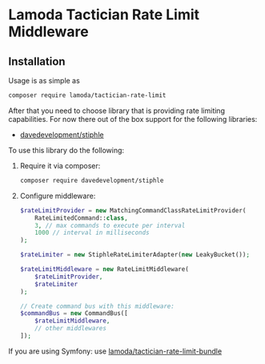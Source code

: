 # Lamoda Tactician Rate Limit Middleware

## Installation

Usage is as simple as 

```bash
composer require lamoda/tactician-rate-limit
```

After that you need to choose library that is providing rate limiting capabilities.
For now there out of the box support for the following libraries:
* [davedevelopment/stiphle](https://github.com/davedevelopment/stiphle)

To use this library do the following:

1. Require it via composer:
	```bash
	composer require davedevelopment/stiphle
	```
2. Configure middleware:
	```php
	$rateLimitProvider = new MatchingCommandClassRateLimitProvider(
		RateLimitedCommand::class,
		3, // max commands to execute per interval
		1000 // interval in milliseconds
	);
	
	$rateLimiter = new StiphleRateLimiterAdapter(new LeakyBucket());
	
	$rateLimitMiddleware = new RateLimitMiddleware(
		$rateLimitProvider,
		$rateLimiter
	);

	// Create command bus with this middleware:
	$commandBus = new CommandBus([
	 	$rateLimitMiddleware,
	 	// other middlewares
  	]);
	
	```

If you are using Symfony: use 
[lamoda/tactician-rate-limit-bundle](https://github.com/lamoda/tactician-rate-limit-bundle)